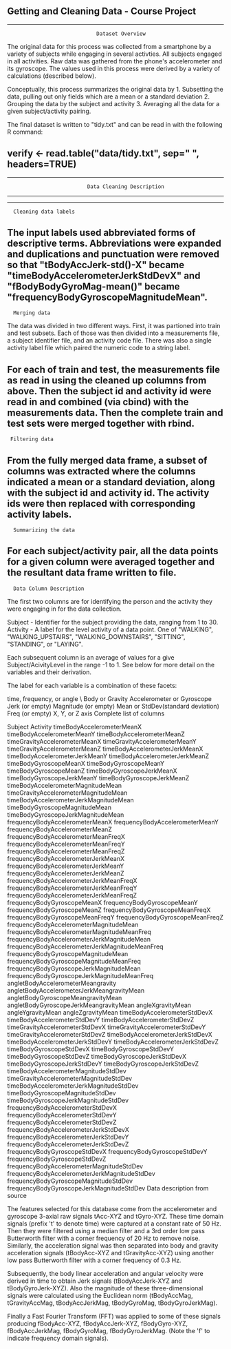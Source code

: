 ## Getting and Cleaning Data - Course Project

 ----
                                 Dataset Overview

The original data for this process was collected from a smartphone by a variety of subjects while engaging in several activties. All subjects engaged in all activities. Raw data was gathered from the phone's accelerometer and its gyroscope. The values used in this process were derived by a variety of calculations (described below).

Conceptually, this process summarizes the original data by 1. Subsetting the data, pulling out only fields which are a mean or a standard deviation 2. Grouping the data by the subject and activity 3. Averaging all the data for a given subject/activity pairing.

The final dataset is written to "tidy.txt" and can be read in with the following R command:

verify <- read.table("data/tidy.txt", sep=" ", headers=TRUE)
 ----
 ----
                              Data Cleaning Description
 ----
  ----
 
      Cleaning data labels

The input labels used abbreviated forms of descriptive terms. Abbreviations were expanded and duplications and punctuation were removed so that "tBodyAccJerk-std()-X" became "timeBodyAccelerometerJerkStdDevX" and "fBodyBodyGyroMag-mean()" became "frequencyBodyGyroscopeMagnitudeMean".
 ----
      Merging data

The data was divided in two different ways. First, it was partioned into train and test subsets. Each of those was then divided into a measurements file, a subject identifier file, and an activity code file. There was also a single activity label file which paired the numeric code to a string label.

For each of train and test, the measurements file as read in using the cleaned up columns from above. Then the subject id and activity id were read in and combined (via cbind) with the measurements data. Then the complete train and test sets were merged together with rbind.
 ----
     Filtering data

From the fully merged data frame, a subset of columns was extracted where the columns indicated a mean or a standard deviation, along with the subject id and activity id. The activity ids were then replaced with corresponding activity labels.
 ----
 
      Summarizing the data
 
For each subject/activity pair, all the data points for a given column were averaged together and the resultant data frame written to file.
 ----
      Data Column Description
 
The first two columns are for identifying the person and the activity they were engaging in for the data collection.

Subject - Identifier for the subject providing the data, ranging from 1 to 30.
Activity - A label for the level activity of a data point. One of "WALKING", "WALKING_UPSTAIRS", "WALKING_DOWNSTAIRS", "SITTING", "STANDING", or "LAYING".

Each subsequent column is an average of values for a give Subject/AcivityLevel in the range -1 to 1. See below for more detail on the variables and their derivation.

The label for each variable is a combination of these facets:

time, frequency, or angle \\
Body or Gravity
Accelerometer or Gyroscope
Jerk (or empty)
Magnitude (or empty)
Mean or StdDev(standard deviation)
Freq (or empty)
X, Y, or Z axis
Complete list of columns

Subject
Activity
timeBodyAccelerometerMeanX
timeBodyAccelerometerMeanY
timeBodyAccelerometerMeanZ
timeGravityAccelerometerMeanX
timeGravityAccelerometerMeanY
timeGravityAccelerometerMeanZ
timeBodyAccelerometerJerkMeanX
timeBodyAccelerometerJerkMeanY
timeBodyAccelerometerJerkMeanZ
timeBodyGyroscopeMeanX
timeBodyGyroscopeMeanY
timeBodyGyroscopeMeanZ
timeBodyGyroscopeJerkMeanX
timeBodyGyroscopeJerkMeanY
timeBodyGyroscopeJerkMeanZ
timeBodyAccelerometerMagnitudeMean
timeGravityAccelerometerMagnitudeMean
timeBodyAccelerometerJerkMagnitudeMean
timeBodyGyroscopeMagnitudeMean
timeBodyGyroscopeJerkMagnitudeMean
frequencyBodyAccelerometerMeanX
frequencyBodyAccelerometerMeanY
frequencyBodyAccelerometerMeanZ
frequencyBodyAccelerometerMeanFreqX
frequencyBodyAccelerometerMeanFreqY
frequencyBodyAccelerometerMeanFreqZ
frequencyBodyAccelerometerJerkMeanX
frequencyBodyAccelerometerJerkMeanY
frequencyBodyAccelerometerJerkMeanZ
frequencyBodyAccelerometerJerkMeanFreqX
frequencyBodyAccelerometerJerkMeanFreqY
frequencyBodyAccelerometerJerkMeanFreqZ
frequencyBodyGyroscopeMeanX
frequencyBodyGyroscopeMeanY
frequencyBodyGyroscopeMeanZ
frequencyBodyGyroscopeMeanFreqX
frequencyBodyGyroscopeMeanFreqY
frequencyBodyGyroscopeMeanFreqZ
frequencyBodyAccelerometerMagnitudeMean
frequencyBodyAccelerometerMagnitudeMeanFreq
frequencyBodyAccelerometerJerkMagnitudeMean
frequencyBodyAccelerometerJerkMagnitudeMeanFreq
frequencyBodyGyroscopeMagnitudeMean
frequencyBodyGyroscopeMagnitudeMeanFreq
frequencyBodyGyroscopeJerkMagnitudeMean
frequencyBodyGyroscopeJerkMagnitudeMeanFreq
angletBodyAccelerometerMeangravity
angletBodyAccelerometerJerkMeangravityMean
angletBodyGyroscopeMeangravityMean
angletBodyGyroscopeJerkMeangravityMean
angleXgravityMean
angleYgravityMean
angleZgravityMean
timeBodyAccelerometerStdDevX
timeBodyAccelerometerStdDevY
timeBodyAccelerometerStdDevZ
timeGravityAccelerometerStdDevX
timeGravityAccelerometerStdDevY
timeGravityAccelerometerStdDevZ
timeBodyAccelerometerJerkStdDevX
timeBodyAccelerometerJerkStdDevY
timeBodyAccelerometerJerkStdDevZ
timeBodyGyroscopeStdDevX
timeBodyGyroscopeStdDevY
timeBodyGyroscopeStdDevZ
timeBodyGyroscopeJerkStdDevX
timeBodyGyroscopeJerkStdDevY
timeBodyGyroscopeJerkStdDevZ
timeBodyAccelerometerMagnitudeStdDev
timeGravityAccelerometerMagnitudeStdDev
timeBodyAccelerometerJerkMagnitudeStdDev
timeBodyGyroscopeMagnitudeStdDev
timeBodyGyroscopeJerkMagnitudeStdDev
frequencyBodyAccelerometerStdDevX
frequencyBodyAccelerometerStdDevY
frequencyBodyAccelerometerStdDevZ
frequencyBodyAccelerometerJerkStdDevX
frequencyBodyAccelerometerJerkStdDevY
frequencyBodyAccelerometerJerkStdDevZ
frequencyBodyGyroscopeStdDevX
frequencyBodyGyroscopeStdDevY
frequencyBodyGyroscopeStdDevZ
frequencyBodyAccelerometerMagnitudeStdDev
frequencyBodyAccelerometerJerkMagnitudeStdDev
frequencyBodyGyroscopeMagnitudeStdDev
frequencyBodyGyroscopeJerkMagnitudeStdDev
Data description from source

The features selected for this database come from the accelerometer and gyroscope 3-axial raw signals tAcc-XYZ and tGyro-XYZ. These time domain signals (prefix 't' to denote time) were captured at a constant rate of 50 Hz. Then they were filtered using a median filter and a 3rd order low pass Butterworth filter with a corner frequency of 20 Hz to remove noise. Similarly, the acceleration signal was then separated into body and gravity acceleration signals (tBodyAcc-XYZ and tGravityAcc-XYZ) using another low pass Butterworth filter with a corner frequency of 0.3 Hz.

Subsequently, the body linear acceleration and angular velocity were derived in time to obtain Jerk signals (tBodyAccJerk-XYZ and tBodyGyroJerk-XYZ). Also the magnitude of these three-dimensional signals were calculated using the Euclidean norm (tBodyAccMag, tGravityAccMag, tBodyAccJerkMag, tBodyGyroMag, tBodyGyroJerkMag).

Finally a Fast Fourier Transform (FFT) was applied to some of these signals producing fBodyAcc-XYZ, fBodyAccJerk-XYZ, fBodyGyro-XYZ, fBodyAccJerkMag, fBodyGyroMag, fBodyGyroJerkMag. (Note the 'f' to indicate frequency domain signals).
